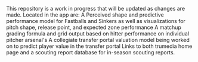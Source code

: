 This repository is a work in progress that will be updated as changes are made.
Located in the app are:
A Perceived shape and predictive performance model for Fastballs and Sinkers as well as visualizations for pitch shape, release point, and expected zone performance
A matchup grading formula and grid output based on hitter performance on individual pitcher arsenal's
A collegiate transfer portal valuation model being worked on to predict player value in the transfer portal
Links to both trumedia home page and a scouting report database for in-season scouting reports.
